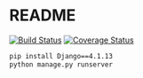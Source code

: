 # README

[![Build Status](https://travis-ci.com/taeyeonkim00/swe1-app.svg?branch=main)](https://travis-ci.com/taeyeonkim00/swe1-app)
[![Coverage Status](https://coveralls.io/repos/github/taeyeonkim00/swe1-app/badge.svg?branch=main)](https://coveralls.io/github/taeyeonkim00/swe1-app?branch=main)


```sh
pip install Django==4.1.13
python manage.py runserver
```
